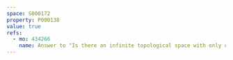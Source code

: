 ```yaml
---
space: S000172
property: P000138
value: true
refs:
  - mo: 434266
    name: Answer to "Is there an infinite topological space with only countably many continuous functions to itself?"
---
```


